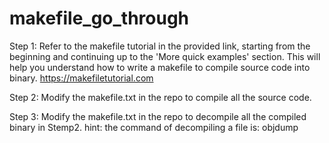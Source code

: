 # makefile_go_through
Step 1:
Refer to the makefile tutorial in the provided link, starting from the beginning and continuing up to the 'More quick examples' section. This will help you understand how to write a makefile to compile source code into binary.
https://makefiletutorial.com

Step 2: 
Modify the makefile.txt in the repo to compile all the source code.

Step 3:
Modify the makefile.txt in the repo to decompile all the compiled binary in Stemp2.
hint: the command of decompiling a file is: objdump 
